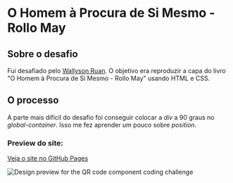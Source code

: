 # O Homem à Procura de Si Mesmo - Rollo May

## Sobre o desafio

Fui desafiado pelo [Wallyson Ruan](https://github.com/wallysonruanTW). O objetivo era reproduzir a capa do livro "O Homem à Procura de Si Mesmo - Rollo May" usando HTML e CSS.

## O processo

A parte mais difícil do desafio foi conseguir colocar a *div* a 90 graus no *global-container*. Isso me fez aprender um pouco sobre *position*.

### Preview do site:
[Veja o site no GitHub Pages](https://joaoglibras.github.io/desafios/desafio-wallyson/desafio-wallyson001/)

![Design preview for the QR code component coding challenge](https://i.imgur.com/khvKUrq.png)
